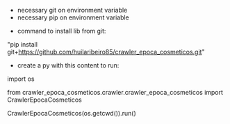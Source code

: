 * necessary git on environment variable
* necessary pip on environment variable

- command to install lib from git: 

"pip install git+https://github.com/huilaribeiro85/crawler_epoca_cosmeticos.git"

- create a py with this content to run:

import os

from crawler_epoca_cosmeticos.crawler.crawler_epoca_cosmeticos import CrawlerEpocaCosmeticos

CrawlerEpocaCosmeticos(os.getcwd()).run()


